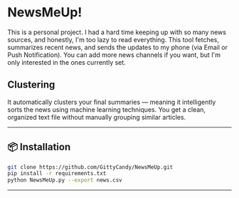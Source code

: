 # NewsMeUp!

This is a personal project. I had a hard time keeping up with so many news sources, and honestly, I'm too lazy to read everything.
This tool fetches, summarizes recent news, and sends the updates to my phone (via Email or Push Notification).
You can add more news channels if you want, but I'm only interested in the ones currently set.

## Clustering
It automatically clusters your final summaries — meaning it intelligently sorts the news using machine learning techniques.
You get a clean, organized text file without manually grouping similar articles.

---
## 📦 Installation

```bash
git clone https://github.com/GittyCandy/NewsMeUp.git
pip install -r requirements.txt
python NewsMeUp.py --export news.csv
```
---
